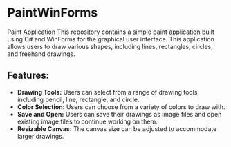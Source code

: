 # PaintWinForms
Paint Application
This repository contains a simple paint application built using C# and WinForms for the graphical user interface. This application allows users to draw various shapes, including lines, rectangles, circles, and freehand drawings.
## Features:
- **Drawing Tools:** Users can select from a range of drawing tools, including pencil, line, rectangle, and circle.
- **Color Selection:** Users can choose from a variety of colors to draw with.
- **Save and Open:** Users can save their drawings as image files and open existing image files to continue working on them.
- **Resizable Canvas:** The canvas size can be adjusted to accommodate larger drawings.
